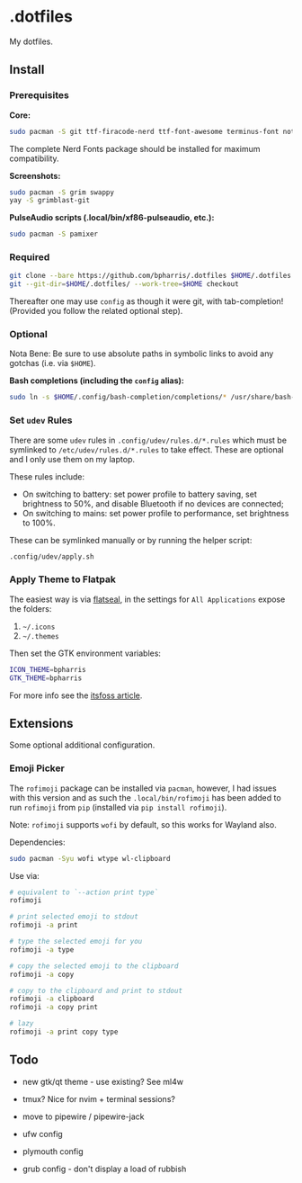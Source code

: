 # .dotfiles

My dotfiles.

## Install

### Prerequisites

**Core:**

```bash
sudo pacman -S git ttf-firacode-nerd ttf-font-awesome terminus-font noto-fonts-emoji
```

The complete Nerd Fonts package should be installed for maximum compatibility.

**Screenshots:**

```bash
sudo pacman -S grim swappy
yay -S grimblast-git
```

**PulseAudio scripts (.local/bin/xf86-pulseaudio, etc.):**

```bash
sudo pacman -S pamixer
```

### Required

```bash
git clone --bare https://github.com/bpharris/.dotfiles $HOME/.dotfiles
git --git-dir=$HOME/.dotfiles/ --work-tree=$HOME checkout
```

Thereafter one may use `config` as though it were git, with tab-completion!
(Provided you follow the related optional step).

### Optional

Nota Bene:
Be sure to use absolute paths in symbolic links to avoid any gotchas (i.e. via
`$HOME`).

**Bash completions (including the `config` alias):**

```bash
sudo ln -s $HOME/.config/bash-completion/completions/* /usr/share/bash-completion/completions/
```

### Set `udev` Rules

There are some `udev` rules in `.config/udev/rules.d/*.rules` which must be
symlinked to `/etc/udev/rules.d/*.rules` to take effect.
These are optional and I only use them on my laptop.

These rules include:

- On switching to battery:
  set power profile to battery saving, set brightness to 50%, and disable
  Bluetooth if no devices are connected;
- On switching to mains:
  set power profile to performance, set brightness to 100%.

These can be symlinked manually or by running the helper script:

```sh
.config/udev/apply.sh
```

### Apply Theme to Flatpak

The easiest way is via
[flatseal](https://flathub.org/apps/details/com.github.tchx84.Flatseal), in the
settings for `All Applications` expose the folders:

1. `~/.icons`
1. `~/.themes`

Then set the GTK environment variables:

```sh
ICON_THEME=bpharris
GTK_THEME=bpharris
```

For more info see the
[itsfoss article](https://itsfoss.com/flatpak-app-apply-theme/).

## Extensions

Some optional additional configuration.

### Emoji Picker

The `rofimoji` package can be installed via `pacman`, however, I had issues with
this version and as such the `.local/bin/rofimoji` has been added to run
`rofimoji` from `pip` (installed via `pip install rofimoji`).

Note:
`rofimoji` supports `wofi` by default, so this works for Wayland also.

Dependencies:

```bash
sudo pacman -Syu wofi wtype wl-clipboard
```

Use via:

```bash
# equivalent to `--action print type`
rofimoji

# print selected emoji to stdout
rofimoji -a print

# type the selected emoji for you
rofimoji -a type

# copy the selected emoji to the clipboard
rofimoji -a copy

# copy to the clipboard and print to stdout
rofimoji -a clipboard
rofimoji -a copy print

# lazy
rofimoji -a print copy type
```

## Todo

- new gtk/qt theme - use existing?
  See ml4w

- tmux?
  Nice for nvim + terminal sessions?

- move to pipewire / pipewire-jack

- ufw config

- plymouth config

- grub config - don't display a load of rubbish

